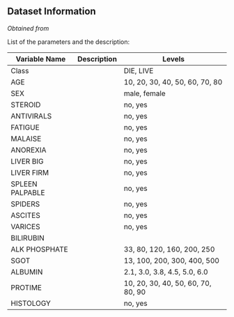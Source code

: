 ## Dataset Information
*Obtained from* 



List of the parameters and the description:

| Variable Name   |           Description             |        Levels                     |
| --------------- | ----------------------------------| ----------------------------------|
|      Class      |                                   |            DIE, LIVE              |
|       AGE       |                                   |   10, 20, 30, 40, 50, 60, 70, 80  |
|       SEX       |                                   |              male, female         |
|     STEROID     |                                   |                no, yes            |
|    ANTIVIRALS   |                                   |                no, yes            |
|     FATIGUE     |                                   |                no, yes            |
|     MALAISE     |                                   |                no, yes            |
|    ANOREXIA     |                                   |                no, yes            |
|    LIVER BIG    |                                   |                no, yes            |
|    LIVER FIRM   |                                   |                no, yes            |
| SPLEEN PALPABLE |                                   |                no, yes            |
|     SPIDERS     |                                   |                no, yes            |
|     ASCITES     |                                   |                no, yes            |
|     VARICES     |                                   |                no, yes            |
|    BILIRUBIN    |                                   |                                   |
|  ALK PHOSPHATE  |                                   |     33, 80, 120, 160, 200, 250    |
|    SGOT         |                                   |    13, 100, 200, 300, 400, 500    |
|    ALBUMIN      |                                   |    2.1, 3.0, 3.8, 4.5, 5.0, 6.0   |
|   PROTIME       |                                   | 10, 20, 30, 40, 50, 60, 70, 80, 90|
|  HISTOLOGY      |                                   |                no, yes            |
